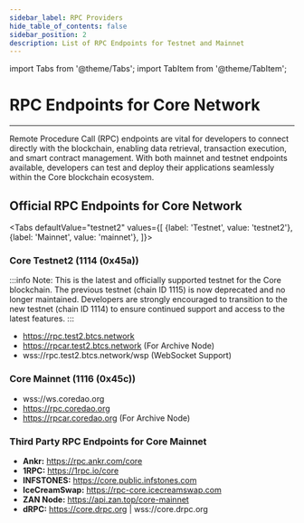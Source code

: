 ```yaml
---
sidebar_label: RPC Providers
hide_table_of_contents: false
sidebar_position: 2
description: List of RPC Endpoints for Testnet and Mainnet
---
```


import Tabs from '@theme/Tabs';
import TabItem from '@theme/TabItem';


# RPC Endpoints for Core Network

---

Remote Procedure Call (RPC) endpoints are vital for developers to connect directly with the blockchain, enabling data retrieval, transaction execution, and smart contract management. With both mainnet and testnet endpoints available, developers can test and deploy their applications seamlessly within the Core blockchain ecosystem.

## Official RPC Endpoints for Core Network

<Tabs defaultValue="testnet2" values={[
{label: 'Testnet', value: 'testnet2'},
{label: 'Mainnet', value: 'mainnet'},
]}>
<TabItem value="testnet2">

### Core Testnet2 (1114 (0x45a))
:::info
Note: This is the latest and officially supported testnet for the Core blockchain. The previous testnet (chain ID 1115) is now deprecated and no longer maintained. Developers are strongly encouraged to transition to the new testnet (chain ID 1114) to ensure continued support and access to the latest features.
:::

- https://rpc.test2.btcs.network 
- https://rpcar.test2.btcs.network (For Archive Node)
- wss://rpc.test2.btcs.network/wsp (WebSocket Support)

</TabItem>

<TabItem value="mainnet">

### Core Mainnet (1116 (0x45c))

- wss://ws.coredao.org
- https://rpc.coredao.org
- https://rpcar.coredao.org (For Archive Node)

</TabItem>
</Tabs>


### Third Party RPC Endpoints for Core Mainnet

- **Ankr:** https://rpc.ankr.com/core
- **1RPC:** https://1rpc.io/core
- **INFSTONES:** https://core.public.infstones.com
- **IceCreamSwap:** https://rpc-core.icecreamswap.com
- **ZAN Node:** https://api.zan.top/core-mainnet
- **dRPC:** https://core.drpc.org | wss://core.drpc.org

